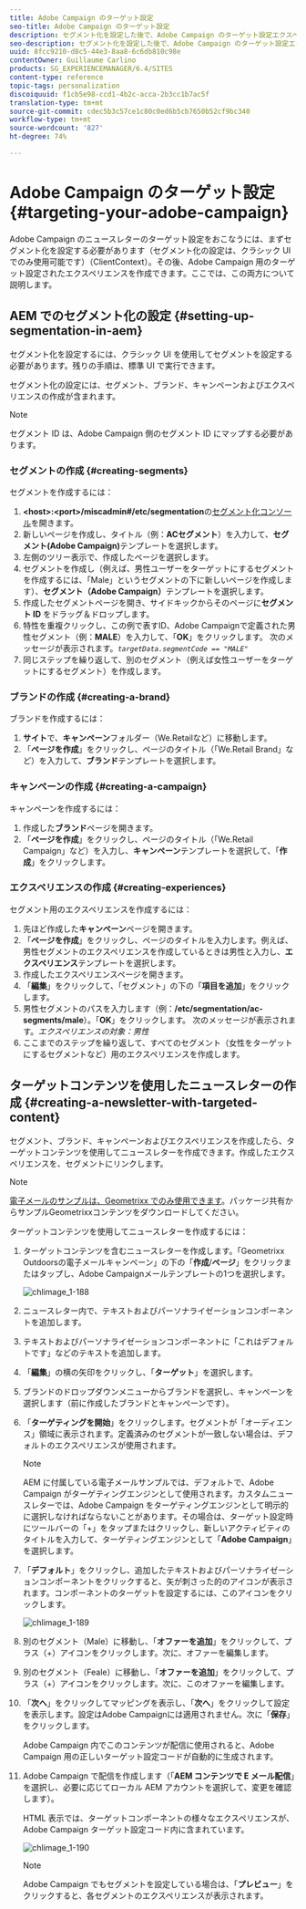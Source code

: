 ```yaml
---
title: Adobe Campaign のターゲット設定
seo-title: Adobe Campaign のターゲット設定
description: セグメント化を設定した後で、Adobe Campaign のターゲット設定エクスペリエンスを作成できます。
seo-description: セグメント化を設定した後で、Adobe Campaign のターゲット設定エクスペリエンスを作成できます。
uuid: 8fcc9210-d8c5-44e3-8aa8-6c6db810c98e
contentOwner: Guillaume Carlino
products: SG_EXPERIENCEMANAGER/6.4/SITES
content-type: reference
topic-tags: personalization
discoiquuid: f1cb5e98-ccd1-4b2c-acca-2b3cc1b7ac5f
translation-type: tm+mt
source-git-commit: cdec5b3c57ce1c80c0ed6b5cb7650b52cf9bc340
workflow-type: tm+mt
source-wordcount: '827'
ht-degree: 74%

---
```



# Adobe Campaign のターゲット設定{#targeting-your-adobe-campaign}

Adobe Campaign のニュースレターのターゲット設定をおこなうには、まずセグメント化を設定する必要があります（セグメント化の設定は、クラシック UI でのみ使用可能です）（ClientContext）。その後、Adobe Campaign 用のターゲット設定されたエクスペリエンスを作成できます。ここでは、この両方について説明します。

## AEM でのセグメント化の設定  {#setting-up-segmentation-in-aem}

セグメント化を設定するには、クラシック UI を使用してセグメントを設定する必要があります。残りの手順は、標準 UI で実行できます。

セグメント化の設定には、セグメント、ブランド、キャンペーンおよびエクスペリエンスの作成が含まれます。

>[!NOTE]
>
>セグメント ID は、Adobe Campaign 側のセグメント ID にマップする必要があります。

### セグメントの作成 {#creating-segments}

セグメントを作成するには：

1. **&lt;host>:&lt;port>/miscadmin#/etc/segmentation**&#x200B;の[セグメント化コンソール](http://localhost:4502/miscadmin#/etc/segmentation)を開きます。
1. 新しいページを作成し、タイトル（例：**ACセグメント**）を入力して、**セグメント(Adobe Campaign)**&#x200B;テンプレートを選択します。
1. 左側のツリー表示で、作成したページを選択します。
1. セグメントを作成し（例えば、男性ユーザーをターゲットにするセグメントを作成するには、「Male」というセグメントの下に新しいページを作成します）、**セグメント（Adobe Campaign）**&#x200B;テンプレートを選択します。
1. 作成したセグメントページを開き、サイドキックからそのページに&#x200B;**セグメント ID** をドラッグ＆ドロップします。
1. 特性を重複クリックし、この例で表すID、Adobe Campaignで定義された男性セグメント（例：**MALE**）を入力して、「**OK**」をクリックします。 次のメッセージが表示されます。*`targetData.segmentCode == "MALE"`*
1. 同じステップを繰り返して、別のセグメント（例えば女性ユーザーをターゲットにするセグメント）を作成します。

### ブランドの作成  {#creating-a-brand}

ブランドを作成するには：

1. **サイト**&#x200B;で、**キャンペーン**&#x200B;フォルダー（We.Retailなど）に移動します。
1. 「**ページを作成**」をクリックし、ページのタイトル（「We.Retail Brand」など）を入力して、**ブランド**&#x200B;テンプレートを選択します。

### キャンペーンの作成 {#creating-a-campaign}

キャンペーンを作成するには：

1. 作成した&#x200B;**ブランド**&#x200B;ページを開きます。
1. 「**ページを作成**」をクリックし、ページのタイトル（「We.Retail Campaign」など）を入力し、**キャンペーン**&#x200B;テンプレートを選択して、「**作成**」をクリックします。

### エクスペリエンスの作成 {#creating-experiences}

セグメント用のエクスペリエンスを作成するには：

1. 先ほど作成した&#x200B;**キャンペーン**&#x200B;ページを開きます。
1. 「**ページを作成**」をクリックし、ページのタイトルを入力します。例えば、男性セグメントのエクスペリエンスを作成しているときは男性と入力し、**エクスペリエンス**&#x200B;テンプレートを選択します。
1. 作成したエクスペリエンスページを開きます。
1. 「**編集**」をクリックして、「セグメント」の下の「**項目を追加**」をクリックします。
1. 男性セグメントのパスを入力します（例：**/etc/segmentation/ac-segments/male**）。「**OK**」をクリックします。 次のメッセージが表示されます。*エクスペリエンスの対象：男性*
1. ここまでのステップを繰り返して、すべてのセグメント（女性をターゲットにするセグメントなど）用のエクスペリエンスを作成します。

## ターゲットコンテンツを使用したニュースレターの作成  {#creating-a-newsletter-with-targeted-content}

セグメント、ブランド、キャンペーンおよびエクスペリエンスを作成したら、ターゲットコンテンツを使用してニュースレターを作成できます。作成したエクスペリエンスを、セグメントにリンクします。

>[!NOTE]
>
>[電子メールのサンプルは、Geometrixx でのみ使用できます](/help/sites-developing/we-retail.md)。パッケージ共有からサンプルGeometrixxコンテンツをダウンロードしてください。

ターゲットコンテンツを使用してニュースレターを作成するには：

1. ターゲットコンテンツを含むニュースレターを作成します。「Geometrixx Outdoorsの電子メールキャンペーン」の下の「**作成**/**ページ**」をクリックまたはタップし、Adobe Campaignメールテンプレートの1つを選択します。

   ![chlimage_1-188](assets/chlimage_1-188.png)

1. ニュースレター内で、テキストおよびパーソナライゼーションコンポーネントを追加します。
1. テキストおよびパーソナライゼーションコンポーネントに「これはデフォルトです」などのテキストを追加します。
1. 「**編集**」の横の矢印をクリックし、「**ターゲット**」を選択します。
1. ブランドのドロップダウンメニューからブランドを選択し、キャンペーンを選択します（前に作成したブランドとキャンペーンです）。
1. 「**ターゲティングを開始**」をクリックします。セグメントが「オーディエンス」領域に表示されます。定義済みのセグメントが一致しない場合は、デフォルトのエクスペリエンスが使用されます。

   >[!NOTE]
   >
   >AEM に付属している電子メールサンプルでは、デフォルトで、Adobe Campaign がターゲティングエンジンとして使用されます。カスタムニュースレターでは、Adobe Campaign をターゲティングエンジンとして明示的に選択しなければならないことがあります。その場合は、ターゲット設定時にツールバーの「+」をタップまたはクリックし、新しいアクティビティのタイトルを入力して、ターゲティングエンジンとして「**Adobe Campaign**」を選択します。

1. 「**デフォルト**」をクリックし、追加したテキストおよびパーソナライゼーションコンポーネントをクリックすると、矢が刺さった的のアイコンが表示されます。コンポーネントのターゲットを設定するには、このアイコンをクリックします。

   ![chlimage_1-189](assets/chlimage_1-189.png)

1. 別のセグメント（Male）に移動し、「**オファーを追加**」をクリックして、プラス（+）アイコンをクリックします。次に、オファーを編集します。
1. 別のセグメント（Feale）に移動し、「**オファーを追加**」をクリックして、プラス（+）アイコンをクリックします。次に、このオファーを編集します。
1. 「**次へ**」をクリックしてマッピングを表示し、「**次へ**」をクリックして設定を表示します。設定はAdobe Campaignには適用されません。次に「**保存**」をクリックします。

   Adobe Campaign 内でこのコンテンツが配信に使用されると、Adobe Campaign 用の正しいターゲット設定コードが自動的に生成されます。

1. Adobe Campaign で配信を作成します（「**AEM コンテンツで E メール配信**」を選択し、必要に応じてローカル AEM アカウントを選択して、変更を確認します）。

   HTML 表示では、ターゲットコンポーネントの様々なエクスペリエンスが、Adobe Campaign ターゲット設定コード内に含まれています。

   ![chlimage_1-190](assets/chlimage_1-190.png)

   >[!NOTE]
   >
   >Adobe Campaign でもセグメントを設定している場合は、「**プレビュー**」をクリックすると、各セグメントのエクスペリエンスが表示されます。

